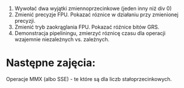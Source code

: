 1. Wywołać dwa wyjątki zmiennoprzecinkowe (jeden inny niż div 0)
2. Zmienić precyzje FPU. Pokazać róznice w działaniu przy zmienionej precyzji.
3. Zmienić tryb zaokrąglania FPU. Pokazać róźnice bitów GRS.
4. Demonstracja pipeliningu, zmierzyć róznicę czasu dla operacji wzajemnie niezależnych vs. zależnych.

# Następne zajęcia:
Operacje MMX (albo SSE) - te które są dla liczb stałoprzecinkowych.
